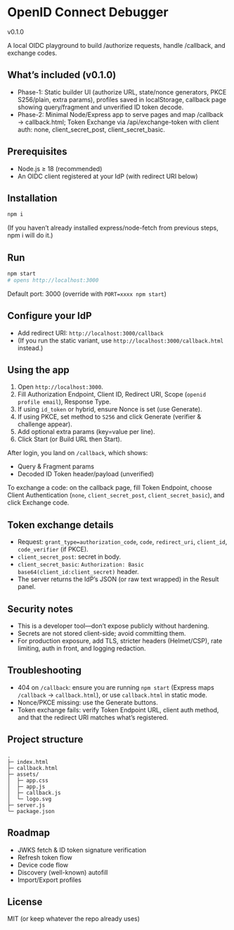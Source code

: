 # OpenID Connect Debugger

v0.1.0

A local OIDC playground to build /authorize requests, handle /callback, and exchange codes.

## What’s included (v0.1.0)

- Phase-1: Static builder UI (authorize URL, state/nonce generators, PKCE S256/plain, extra params), profiles saved in localStorage, callback page showing query/fragment and unverified ID token decode.
- Phase-2: Minimal Node/Express app to serve pages and map /callback → callback.html; Token Exchange via /api/exchange-token with client auth: none, client_secret_post, client_secret_basic.

## Prerequisites

- Node.js ≥ 18 (recommended)
- An OIDC client registered at your IdP (with redirect URI below)

## Installation

```bash
npm i
```

(If you haven’t already installed express/node-fetch from previous steps, npm i will do it.)

## Run

```bash
npm start
# opens http://localhost:3000
```

Default port: 3000 (override with `PORT=xxxx npm start`)

## Configure your IdP

- Add redirect URI: `http://localhost:3000/callback`
- (If you run the static variant, use `http://localhost:3000/callback.html` instead.)

## Using the app

1. Open `http://localhost:3000`.
2. Fill Authorization Endpoint, Client ID, Redirect URI, Scope (`openid profile email`), Response Type.
3. If using `id_token` or hybrid, ensure Nonce is set (use Generate).
4. If using PKCE, set method to `S256` and click Generate (verifier & challenge appear).
5. Add optional extra params (key=value per line).
6. Click Start (or Build URL then Start).

After login, you land on `/callback`, which shows:

- Query & Fragment params
- Decoded ID Token header/payload (unverified)

To exchange a code: on the callback page, fill Token Endpoint, choose Client Authentication (`none`, `client_secret_post`, `client_secret_basic`), and click Exchange code.

## Token exchange details

- Request: `grant_type=authorization_code`, `code`, `redirect_uri`, `client_id`, `code_verifier` (if PKCE).
- `client_secret_post`: secret in body.
- `client_secret_basic`: `Authorization: Basic base64(client_id:client_secret)` header.
- The server returns the IdP’s JSON (or raw text wrapped) in the Result panel.

## Security notes

- This is a developer tool—don’t expose publicly without hardening.
- Secrets are not stored client-side; avoid committing them.
- For production exposure, add TLS, stricter headers (Helmet/CSP), rate limiting, auth in front, and logging redaction.

## Troubleshooting

- 404 on `/callback`: ensure you are running `npm start` (Express maps `/callback` → `callback.html`), or use `callback.html` in static mode.
- Nonce/PKCE missing: use the Generate buttons.
- Token exchange fails: verify Token Endpoint URL, client auth method, and that the redirect URI matches what’s registered.

## Project structure

```
.
├─ index.html
├─ callback.html
├─ assets/
│  ├─ app.css
│  ├─ app.js
│  ├─ callback.js
│  └─ logo.svg
├─ server.js
└─ package.json
```

## Roadmap

- JWKS fetch & ID token signature verification
- Refresh token flow
- Device code flow
- Discovery (well-known) autofill
- Import/Export profiles

## License

MIT (or keep whatever the repo already uses)
